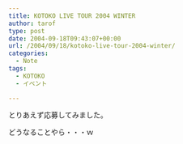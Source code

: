 ```yaml
---
title: KOTOKO LIVE TOUR 2004 WINTER
author: tarof
type: post
date: 2004-09-18T09:43:07+00:00
url: /2004/09/18/kotoko-live-tour-2004-winter/
categories:
  - Note
tags:
  - KOTOKO
  - イベント

---
```

とりあえず応募してみました。

どうなることやら・・・ｗ